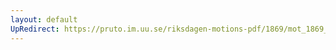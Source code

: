 ```yaml
---
layout: default
UpRedirect: https://pruto.im.uu.se/riksdagen-motions-pdf/1869/mot_1869__ak__46/mot_1869__ak__46-001.pdf
---
```

